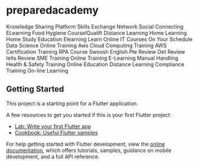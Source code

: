 # preparedacademy

Knowledge Sharing Platform Skills Exchange Network Social Connecting ELearning Food Hygiene CourseIQualifi Distance Learning Home Learning Home Study Education Elearning Learn Online IT Courses On Your Schedule Data Science Online Training Aws Cloud Computing Training AWS Certification Training RPA Course Swoosh English Pte Review Oet Review Ielts Review SME Training Online Training E-Learning Manual Handling Health & Safety Training Online Education Distance Learning Compliance Training On-line Learning

## Getting Started

This project is a starting point for a Flutter application.

A few resources to get you started if this is your first Flutter project:

- [Lab: Write your first Flutter app](https://docs.flutter.dev/get-started/codelab)
- [Cookbook: Useful Flutter samples](https://docs.flutter.dev/cookbook)

For help getting started with Flutter development, view the
[online documentation](https://docs.flutter.dev/), which offers tutorials,
samples, guidance on mobile development, and a full API reference.
